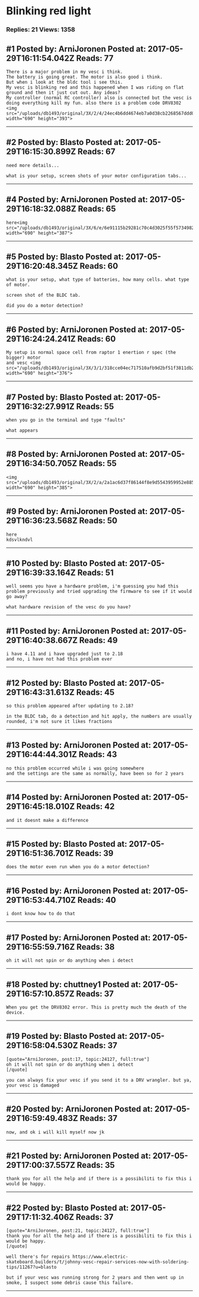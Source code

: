 # Blinking red light

### Replies: 21 Views: 1358

## \#1 Posted by: ArniJoronen Posted at: 2017-05-29T16:11:54.042Z Reads: 77

```
There is a major problem in my vesc i think.
The battery is going great. The motor is also good i think.
But when i look at the bldc tool i see this.
My vesc is blinking red and this happened when I was riding on flat ground and then it just cut out. Any ideas? 
My controller (normal RC controller) also is connected but the vesc is doing everything kill my fun. also there is a problem code DRV8302
<img src="/uploads/db1493/original/3X/2/4/24ec4b6dd4674eb7a0d38cb2268567ddd0857e6d.png" width="690" height="393">
```

---
## \#2 Posted by: Blasto Posted at: 2017-05-29T16:15:30.899Z Reads: 67

```
need more details...

what is your setup, screen shots of your motor configuration tabs...
```

---
## \#4 Posted by: ArniJoronen Posted at: 2017-05-29T16:18:32.088Z Reads: 65

```
here<img src="/uploads/db1493/original/3X/6/e/6e91115b29281c70c4d3025f55f5734982ce8070.png" width="690" height="387">
```

---
## \#5 Posted by: Blasto Posted at: 2017-05-29T16:20:48.345Z Reads: 60

```
what is your setup, what type of batteries, how many cells. what type of motor.

screen shot of the BLDC tab.

did you do a motor detection?
```

---
## \#6 Posted by: ArniJoronen Posted at: 2017-05-29T16:24:24.241Z Reads: 60

```
My setup is normal space cell from raptor 1 enertion r spec (the bigger) motor 
and vesc <img src="/uploads/db1493/original/3X/3/1/318cce04ec717510afb9d2bf51f3811db234eb09.png" width="690" height="376">
```

---
## \#7 Posted by: Blasto Posted at: 2017-05-29T16:32:27.991Z Reads: 55

```
when you go in the terminal and type "faults"

what appears
```

---
## \#8 Posted by: ArniJoronen Posted at: 2017-05-29T16:34:50.705Z Reads: 55

```
<img src="/uploads/db1493/original/3X/2/a/2a1ac6d37f86144f8e9d5543959952e8854c1c50.png" width="690" height="385">
```

---
## \#9 Posted by: ArniJoronen Posted at: 2017-05-29T16:36:23.568Z Reads: 50

```
here 
kdsvlkndvl
```

---
## \#10 Posted by: Blasto Posted at: 2017-05-29T16:39:33.164Z Reads: 51

```
well seems you have a hardware problem, i'm guessing you had this problem previously and tried upgrading the firmware to see if it would go away? 

what hardware revision of the vesc do you have?
```

---
## \#11 Posted by: ArniJoronen Posted at: 2017-05-29T16:40:38.667Z Reads: 49

```
i have 4.11 and i have upgraded just to 2.18 
and no, i have not had this problem ever
```

---
## \#12 Posted by: Blasto Posted at: 2017-05-29T16:43:31.613Z Reads: 45

```
so this problem appeared after updating to 2.18?

in the BLDC tab, do a detection and hit apply, the numbers are usually rounded, i'm not sure it likes fractions
```

---
## \#13 Posted by: ArniJoronen Posted at: 2017-05-29T16:44:44.301Z Reads: 43

```
no this problem occurred while i was going somewhere
and the settings are the same as normally, have been so for 2 years
```

---
## \#14 Posted by: ArniJoronen Posted at: 2017-05-29T16:45:18.010Z Reads: 42

```
and it doesnt make a difference
```

---
## \#15 Posted by: Blasto Posted at: 2017-05-29T16:51:36.701Z Reads: 39

```
does the motor even run when you do a motor detection?
```

---
## \#16 Posted by: ArniJoronen Posted at: 2017-05-29T16:53:44.710Z Reads: 40

```
i dont know how to do that
```

---
## \#17 Posted by: ArniJoronen Posted at: 2017-05-29T16:55:59.716Z Reads: 38

```
oh it will not spin or do anything when i detect
```

---
## \#18 Posted by: chuttney1 Posted at: 2017-05-29T16:57:10.857Z Reads: 37

```
When you get the DRV8302 error. This is pretty much the death of the device.
```

---
## \#19 Posted by: Blasto Posted at: 2017-05-29T16:58:04.530Z Reads: 37

```
[quote="ArniJoronen, post:17, topic:24127, full:true"]
oh it will not spin or do anything when i detect
[/quote]

you can always fix your vesc if you send it to a DRV wrangler. but ya, your vesc is damaged
```

---
## \#20 Posted by: ArniJoronen Posted at: 2017-05-29T16:59:49.483Z Reads: 37

```
now, and ok i will kill myself now jk
```

---
## \#21 Posted by: ArniJoronen Posted at: 2017-05-29T17:00:37.557Z Reads: 35

```
thank you for all the help and if there is a possibiliti to fix this i would be happy.
```

---
## \#22 Posted by: Blasto Posted at: 2017-05-29T17:11:32.406Z Reads: 37

```
[quote="ArniJoronen, post:21, topic:24127, full:true"]
thank you for all the help and if there is a possibiliti to fix this i would be happy.
[/quote]

well there's for repairs https://www.electric-skateboard.builders/t/johnny-vesc-repair-services-now-with-soldering-tips/11267?u=blasto

but if your vesc was running strong for 2 years and then went up in smoke, I suspect some debris cause this failure.
```

---

